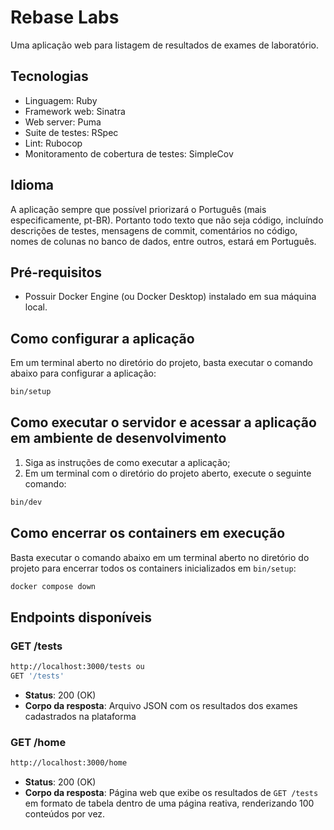# Rebase Labs

Uma aplicação web para listagem de resultados de exames de laboratório.

## Tecnologias

- Linguagem: Ruby
- Framework web: Sinatra
- Web server: Puma
- Suite de testes: RSpec
- Lint: Rubocop
- Monitoramento de cobertura de testes: SimpleCov

## Idioma
A aplicação sempre que possível priorizará o Português (mais especificamente, pt-BR). Portanto todo texto que não seja código, incluíndo descrições de testes, mensagens de commit, comentários no código, nomes de colunas no banco de dados, entre outros, estará em Português. 

## Pré-requisitos
- Possuir Docker Engine (ou Docker Desktop) instalado em sua máquina local.

## Como configurar a aplicação

Em um terminal aberto no diretório do projeto, basta executar o comando abaixo para configurar a aplicação:

```bash
bin/setup
```

## Como executar o servidor e acessar a aplicação em ambiente de desenvolvimento
1. Siga as instruções de como executar a aplicação;
2. Em um terminal com o diretório do projeto aberto, execute o seguinte comando: 
```bash
bin/dev
```

## Como encerrar os containers em execução

Basta executar o comando abaixo em um terminal aberto no diretório do projeto para encerrar todos os containers inicializados em `bin/setup`:

```bash
docker compose down
```
## Endpoints disponíveis

### GET /tests
```bash
http://localhost:3000/tests ou
GET '/tests'
```
- **Status**: 200 (OK)
- **Corpo da resposta**: Arquivo JSON com os resultados dos exames cadastrados na plataforma

### GET /home
```bash
http://localhost:3000/home
```
- **Status**: 200 (OK)
- **Corpo da resposta**: Página web que exibe os resultados de `GET /tests` em formato de tabela dentro de uma página reativa, renderizando 100 conteúdos por vez.